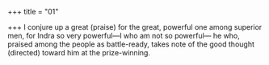+++
title = "01"

+++
I conjure up a great (praise) for the great, powerful one among superior  men, for Indra so very powerful—I who am not so powerful—
he who, praised among the people as battle-ready, takes note of the good  thought (directed) toward him at the prize-winning.